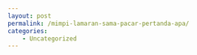 ```yaml
---
layout: post
permalink: /mimpi-lamaran-sama-pacar-pertanda-apa/
categories:
    - Uncategorized
---
```


